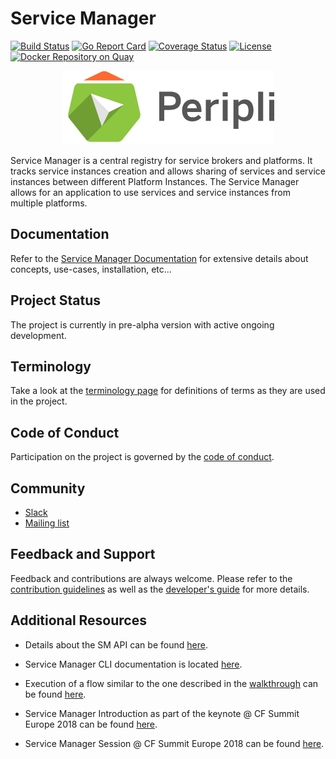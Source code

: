 # Service Manager 


[![Build Status](https://travis-ci.org/Peripli/service-manager.svg?branch=master)](https://travis-ci.org/Peripli/service-manager)
[![Go Report Card](https://goreportcard.com/badge/github.com/Peripli/service-manager)](https://goreportcard.com/report/github.com/Peripli/service-manager)
[![Coverage Status](https://coveralls.io/repos/github/Peripli/service-manager/badge.svg)](https://coveralls.io/github/Peripli/service-manager)
[![License](https://img.shields.io/badge/License-Apache%202.0-blue.svg)](https://github.com/Peripli/service-manager/blob/master/LICENSE)
[![Docker Repository on Quay](https://quay.io/repository/service-manager/core/status "Docker Repository on Quay")](https://quay.io/repository/service-manager/core)

<p align="center">
<img src="docs/logos/small-sm-logo-with-text-black.png">
</p>

Service Manager is a central registry for service brokers and platforms. It tracks service instances creation and allows sharing of services and service instances between different Platform Instances.
The Service Manager allows for an application to use services and service instances from multiple platforms.

## Documentation

Refer to the [Service Manager Documentation](./docs) for extensive details about concepts, use-cases, installation, etc...

## Project Status

The project is currently in pre-alpha version with active ongoing development.

## Terminology

Take a look at the [terminology page](./docs/concepts/glossary.md) for definitions of terms as they are used in the project.

## Code of Conduct

Participation on the project is governed by the [code of conduct](CODE_OF_CONDUCT.md).

## Community

* [Slack](https://openservicebrokerapi.slack.com/messages/C99PBB6ER)
* [Mailing list](https://groups.google.com/forum/#!forum/service-manager-wg)

## Feedback and Support

Feedback and contributions are always welcome. Please refer to the [contribution guidelines](./docs/development/contrib-process.md) as well as the [developer's guide](./docs/development) for more details.

## Additional Resources

* Details about the SM API can be found [here](https://github.com/Peripli/specification/blob/master/api.md).

* Service Manager CLI documentation is located [here](https://github.com/Peripli/service-manager-cli/tree/master/docs).

* Execution of a flow similar to the one described in the [walkthrough](./docs/usage/walkthrough.md) can be found [here](https://www.youtube.com/watch?v=FG2bIv34P10).

* Service Manager Introduction as part of the keynote @ CF Summit Europe 2018 can be found [here](https://www.youtube.com/watch?v=LMwo_zgfYjU).

* Service Manager Session @ CF Summit Europe 2018 can be found [here](https://www.youtube.com/watch?v=SGfwVPx-kmE).
